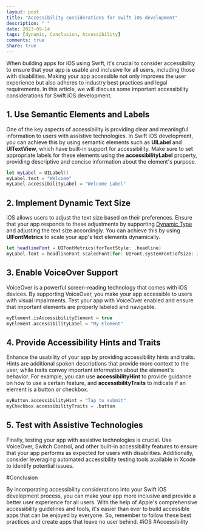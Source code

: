 ```yaml
---
layout: post
title: "Accessibility considerations for Swift iOS development"
description: " "
date: 2023-09-14
tags: [dynamic, Conclusion, Accessibility]
comments: true
share: true
---
```


When building apps for iOS using Swift, it's crucial to consider accessibility to ensure that your app is usable and inclusive for all users, including those with disabilities. Making your app accessible not only improves the user experience but also adheres to industry best practices and legal requirements. In this article, we will discuss some important accessibility considerations for Swift iOS development.

## 1. Use Semantic Elements and Labels

One of the key aspects of accessibility is providing clear and meaningful information to users with assistive technologies. In Swift iOS development, you can achieve this by using semantic elements such as **UILabel** and **UITextView**, which have built-in support for accessibility. Make sure to set appropriate labels for these elements using the **accessibilityLabel** property, providing descriptive and concise information about the element's purpose.

```swift
let myLabel = UILabel()
myLabel.text = "Welcome"
myLabel.accessibilityLabel = "Welcome Label"
```

## 2. Implement Dynamic Text Size

iOS allows users to adjust the text size based on their preferences. Ensure that your app responds to these adjustments by supporting [Dynamic Type](https://developer.apple.com/design/human-interface-guidelines/ios/visual-design/typography/#dynamic-type) and adjusting the text size accordingly. You can achieve this by using **UIFontMetrics** to scale your app's text elements dynamically.

```swift
let headlineFont = UIFontMetrics(forTextStyle: .headline)
myLabel.font = headlineFont.scaledFont(for: UIFont.systemFont(ofSize: 20))
```

## 3. Enable VoiceOver Support

VoiceOver is a powerful screen-reading technology that comes with iOS devices. By supporting VoiceOver, you make your app accessible to users with visual impairments. Test your app with VoiceOver enabled and ensure that important elements are properly labeled and navigable.

```swift
myElement.isAccessibilityElement = true
myElement.accessibilityLabel = "My Element"
```

## 4. Provide Accessibility Hints and Traits

Enhance the usability of your app by providing accessibility hints and traits. Hints are additional spoken descriptions that provide more context to the user, while traits convey important information about the element's behavior. For example, you can use **accessibilityHint** to provide guidance on how to use a certain feature, and **accessibilityTraits** to indicate if an element is a button or checkbox.

```swift
myButton.accessibilityHint = "Tap to submit"
myCheckbox.accessibilityTraits = .button
```

## 5. Test with Assistive Technologies

Finally, testing your app with assistive technologies is crucial. Use VoiceOver, Switch Control, and other built-in accessibility features to ensure that your app performs as expected for users with disabilities. Additionally, consider leveraging automated accessibility testing tools available in Xcode to identify potential issues.

#Conclusion

By incorporating accessibility considerations into your Swift iOS development process, you can make your app more inclusive and provide a better user experience for all users. With the help of Apple's comprehensive accessibility guidelines and tools, it's easier than ever to build accessible apps that can be enjoyed by everyone. So, remember to follow these best practices and create apps that leave no user behind. #iOS #Accessibility